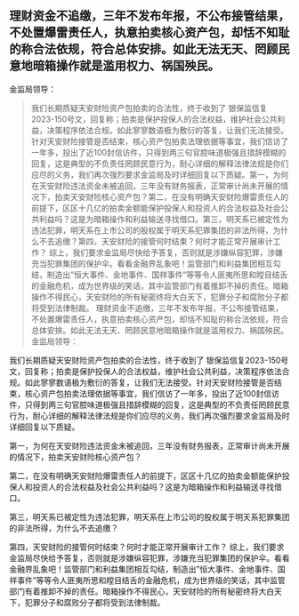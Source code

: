 ## 理财资金不追缴，三年不发布年报，不公布接管结果，不处置爆雷责任人，执意拍卖核心资产包，却恬不知耻的称合法依规，符合总体安排。如此无法无天、罔顾民意地暗箱操作就是滥用权力、祸国殃民。
金监局领导：
> 我们长期质疑天安财险资产包拍卖的合法性，终于收到了 银保监信复2023-150号文，回复称；拍卖是保护投保人的合法权益，维护社会公共利益，决策程序依法合规。如此寥寥数语极为敷衍的答复，让我们无法接受。针对天安财险接管是否结束，核心资产包拍卖法理依据等事宜，我们信访了一年多，投出了近100封信访件，只得到两三句官腔味道极强且措辞模糊的回复，这是典型的不负责任罔顾民意行为，耐心详细的解释法律法规是你们应尽的义务，我们再次强烈要求金监局及时详细回复以下质疑。
​
第一，为何在天安财险违法资金未被追回，三年没有财务报表，正常审计尚未开展的情况下，拍卖天安财险核心资产包？
​
第二，在没有明确天安财险爆雷责任人的前提下，区区十几亿的拍卖金额能保护投保人和投资人的合法权益及社会公共利益吗？这是为暗箱操作和利益输送寻找借口。
​
第三，明天系已被定性为违法犯罪，明天系在上市公司的股权属于明天系犯罪集团的非法所得，为什么不去追缴？
​
第四，天安财险的接管何时结束？何时才能正常开展审计工作？
综上，我们要求金监局尽快给予答复，否则就是涉嫌纵容犯罪，涉嫌充当犯罪集团的保护伞。看看金融界乱象吧！监管部门和利益集团相互勾结，制造出”恒大事件、金地事件、国祥事件”等等令人匪夷所思和瞠目结舌的金融危机，成为世界级的笑话，其中监管部门有着推卸不掉的责任。暗箱操作不得民心，天安财险的所有秘密终将大白天下，犯罪分子和腐败分子都将受到法律制裁。
理财资金不追缴，三年不发布年报，不公布接管结果，不处置爆雷责任人，执意拍卖核心资产包，却恬不知耻的称合法依规，符合总体安排。如此无法无天、罔顾民意地暗箱操作就是滥用权力、祸国殃民。
金监局领导：

我们长期质疑天安财险资产包拍卖的合法性，终于收到了 银保监信复2023-150号文，回复称；拍卖是保护投保人的合法权益，维护社会公共利益，决策程序依法合规。如此寥寥数语极为敷衍的答复，让我们无法接受。针对天安财险接管是否结束，核心资产包拍卖法理依据等事宜，我们信访了一年多，投出了近100封信访件，只得到两三句官腔味道极强且措辞模糊的回复，这是典型的不负责任罔顾民意行为，耐心详细的解释法律法规是你们应尽的义务，我们再次强烈要求金监局及时详细回复以下质疑。

第一，为何在天安财险违法资金未被追回，三年没有财务报表，正常审计尚未开展的情况下，拍卖天安财险核心资产包？

第二，在没有明确天安财险爆雷责任人的前提下，区区十几亿的拍卖金额能保护投保人和投资人的合法权益及社会公共利益吗？这是为暗箱操作和利益输送寻找借口。

第三，明天系已被定性为违法犯罪，明天系在上市公司的股权属于明天系犯罪集团的非法所得，为什么不去追缴？

第四，天安财险的接管何时结束？何时才能正常开展审计工作？ 综上，我们要求金监局尽快给予答复，否则就是涉嫌纵容犯罪，涉嫌充当犯罪集团的保护伞。看看金融界乱象吧！监管部门和利益集团相互勾结，制造出”恒大事件、金地事件、国祥事件”等等令人匪夷所思和瞠目结舌的金融危机，成为世界级的笑话，其中监管部门有着推卸不掉的责任。暗箱操作不得民心，天安财险的所有秘密终将大白天下，犯罪分子和腐败分子都将受到法律制裁。
